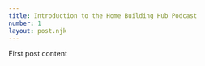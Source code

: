 ```yaml
---
title: Introduction to the Home Building Hub Podcast
number: 1
layout: post.njk
---
```


First post content